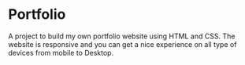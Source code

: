 # Portfolio
A project to build my own portfolio website using HTML and CSS. The website is responsive and you can get a nice experience on all type of devices from mobile to Desktop.
